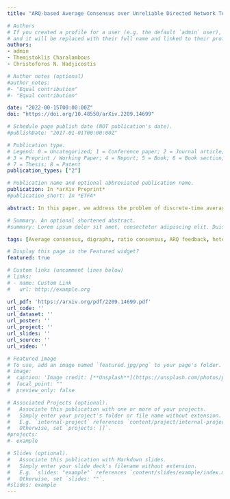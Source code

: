 ```yaml
---
title: "ARQ-based Average Consensus over Unreliable Directed Network Topologies"

# Authors
# If you created a profile for a user (e.g. the default `admin` user), write the username (folder name) here 
# and it will be replaced with their full name and linked to their profile.
authors:
- admin
- Themistoklis Charalambous
- Christoforos N. Hadjicostis

# Author notes (optional)
#author_notes:
#- "Equal contribution"
#- "Equal contribution"

date: "2022-00-15T00:00:00Z"
doi: "https://doi.org/10.48550/arXiv.2209.14699"

# Schedule page publish date (NOT publication's date).
#publishDate: "2017-01-01T00:00:00Z"

# Publication type.
# Legend: 0 = Uncategorized; 1 = Conference paper; 2 = Journal article;
# 3 = Preprint / Working Paper; 4 = Report; 5 = Book; 6 = Book section;
# 7 = Thesis; 8 = Patent
publication_types: ["2"]

# Publication name and optional abbreviated publication name.
publication: In *arXiv Preprint*
#publication_short: In *ETFA*

abstract: In this paper, we address the problem of discrete-time average consensus, where agents (nodes) exchange information over unreliable communication links. We enhance the Robustified Ratio Consensus algorithm by exploiting features of the Automatic Repeat ReQuest (ARQ) protocol used for error control of data transmissions, in order to allow the agents to reach asymptotic average consensus even when operating within unreliable directed networks. This strategy, apart from handling time-varying delays induced by retransmissions of erroneous packets (which can be captured by the Robustified Ratio Consensus as well), can also handle packet drops that occur when exceeding a predefined packet retransmission limit imposed by the ARQ protocol. Invoking the ARQ protocol allows nodes to: (a) exploit the incoming error-free acknowledgement feedback signals to initially acquire or later update their out-degree, (b) know whether a packet has arrived or not, and (c) determine a local upper-bound on the delays which is imposed by the retransmission limit. By augmenting the network's corresponding weighted adjacency matrix, to handle time-varying (yet bounded) delays and possible packet drops, we show that nodes can make use of the proposed algorithm, herein called the ARQ-based Ratio Consensus algorithm, to reach asymptotic average consensus, while maintaining low running sum values, despite the fact that the communication links are unreliable. 

# Summary. An optional shortened abstract.
#summary: Lorem ipsum dolor sit amet, consectetur adipiscing elit. Duis posuere tellus ac convallis placerat. Proin tincidunt magna sed ex sollicitudin condimentum.

tags: [Average consensus, digraphs, ratio consensus, ARQ feedback, heterogeneous time-varying delays, packet drops]

# Display this page in the Featured widget?
featured: true

# Custom links (uncomment lines below)
# links:
# - name: Custom Link
#   url: http://example.org

url_pdf: 'https://arxiv.org/pdf/2209.14699.pdf'
url_code: ''
url_dataset: ''
url_poster: ''
url_project: ''
url_slides: ''
url_source: ''
url_video: ''

# Featured image
# To use, add an image named `featured.jpg/png` to your page's folder. 
# image:
#  caption: 'Image credit: [**Unsplash**](https://unsplash.com/photos/pLCdAaMFLTE)'
#  focal_point: ""
#  preview_only: false

# Associated Projects (optional).
#   Associate this publication with one or more of your projects.
#   Simply enter your project's folder or file name without extension.
#   E.g. `internal-project` references `content/project/internal-project/index.md`.
#   Otherwise, set `projects: []`.
#projects:
#- example

# Slides (optional).
#   Associate this publication with Markdown slides.
#   Simply enter your slide deck's filename without extension.
#   E.g. `slides: "example"` references `content/slides/example/index.md`.
#   Otherwise, set `slides: ""`.
#slides: example
---
```

